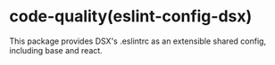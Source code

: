 # code-quality(eslint-config-dsx)

This package provides DSX's .eslintrc as an extensible shared config, including base and react.
